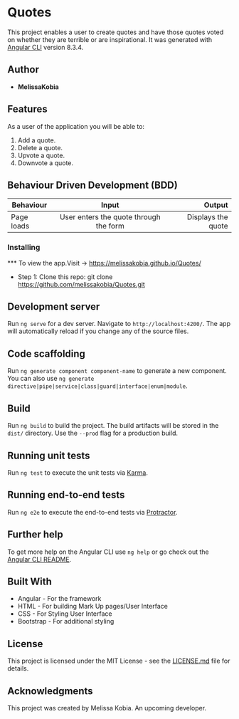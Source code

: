 # Quotes

This project enables a user to create quotes and have those quotes voted on whether they are terrible or are inspirational. It was generated with [Angular CLI](https://github.com/angular/angular-cli) version 8.3.4.

## Author

* **MelissaKobia**

## Features


As a user of the application you will be able to:

1. Add a quote. 
2. Delete a quote.
3. Upvote a quote.
4. Downvote a quote. 

## Behaviour Driven Development (BDD)
|Behaviour 	           |    Input 	                 |       Output          |
|----------------------------------------------|:-----------------------------------:|-----------------------------:|       
|Page loads	                           |   User enters the quote through the form                            |       Displays the quote  |                        |

### Installing

*** To view the app.Visit ->  https://melissakobia.github.io/Quotes/
* Step 1:
Clone this repo: git clone https://github.com/melissakobia/Quotes.git

## Development server

Run `ng serve` for a dev server. Navigate to `http://localhost:4200/`. The app will automatically reload if you change any of the source files.

## Code scaffolding

Run `ng generate component component-name` to generate a new component. You can also use `ng generate directive|pipe|service|class|guard|interface|enum|module`.

## Build

Run `ng build` to build the project. The build artifacts will be stored in the `dist/` directory. Use the `--prod` flag for a production build.

## Running unit tests

Run `ng test` to execute the unit tests via [Karma](https://karma-runner.github.io).

## Running end-to-end tests

Run `ng e2e` to execute the end-to-end tests via [Protractor](http://www.protractortest.org/).

## Further help

To get more help on the Angular CLI use `ng help` or go check out the [Angular CLI README](https://github.com/angular/angular-cli/blob/master/README.md).

## Built With

* Angular - For the framework
* HTML - For building Mark Up pages/User Interface
* CSS - For Styling User Interface
* Bootstrap - For additional styling
 


## License

This project is licensed under the MIT License - see the [LICENSE.md](LICENCE.md)  file for details.

## Acknowledgments
This project was created by Melissa Kobia. An upcoming developer.
